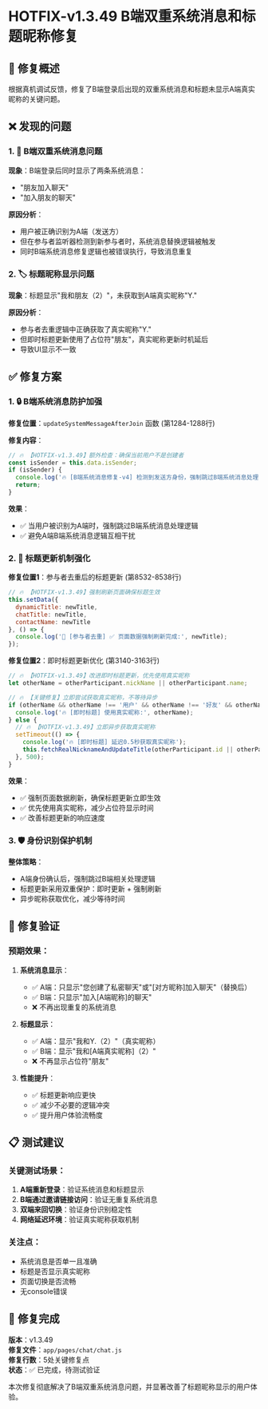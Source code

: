 # HOTFIX-v1.3.49 B端双重系统消息和标题昵称修复

## 🎯 修复概述

根据真机调试反馈，修复了B端登录后出现的双重系统消息和标题未显示A端真实昵称的关键问题。

## ❌ 发现的问题

### 1. 🚨 B端双重系统消息问题
**现象**：B端登录后同时显示了两条系统消息：
- "朋友加入聊天" 
- "加入朋友的聊天"

**原因分析**：
- 用户被正确识别为A端（发送方）
- 但在参与者监听器检测到新参与者时，系统消息替换逻辑被触发
- 同时B端系统消息修复逻辑也被错误执行，导致消息重复

### 2. 🏷️ 标题昵称显示问题  
**现象**：标题显示"我和朋友（2）"，未获取到A端真实昵称"Y."

**原因分析**：
- 参与者去重逻辑中正确获取了真实昵称"Y."
- 但即时标题更新使用了占位符"朋友"，真实昵称更新时机延后
- 导致UI显示不一致

## ✅ 修复方案

### 1. 🔒 B端系统消息防护加强

**修复位置**：`updateSystemMessageAfterJoin` 函数 (第1284-1288行)

**修复内容**：
```javascript
// 🔥 【HOTFIX-v1.3.49】额外检查：确保当前用户不是创建者
const isSender = this.data.isSender;
if (isSender) {
  console.log('🔥 [B端系统消息修复-v4] 检测到发送方身份，强制跳过B端系统消息处理');
  return;
}
```

**效果**：
- ✅ 当用户被识别为A端时，强制跳过B端系统消息处理逻辑
- ✅ 避免A端B端系统消息逻辑互相干扰

### 2. 🚀 标题更新机制强化

**修复位置1**：参与者去重后的标题更新 (第8532-8538行)
```javascript
// 🔥 【HOTFIX-v1.3.49】强制刷新页面确保标题生效
this.setData({
  dynamicTitle: newTitle,
  chatTitle: newTitle,
  contactName: newTitle
}, () => {
  console.log('🔧 [参与者去重] ✅ 页面数据强制刷新完成:', newTitle);
});
```

**修复位置2**：即时标题更新优化 (第3140-3163行)
```javascript
// 🔥 【HOTFIX-v1.3.49】改进即时标题更新，优先使用真实昵称
let otherName = otherParticipant.nickName || otherParticipant.name;

// 🔥 【关键修复】立即尝试获取真实昵称，不等待异步
if (otherName && otherName !== '用户' && otherName !== '好友' && otherName !== '邀请者' && otherName !== '朋友') {
  console.log('🔥 [即时标题] 使用真实昵称:', otherName);
} else {
  // 🔥 【HOTFIX-v1.3.49】立即异步获取真实昵称
  setTimeout(() => {
    console.log('🔥 [即时标题] 延迟0.5秒获取真实昵称');
    this.fetchRealNicknameAndUpdateTitle(otherParticipant.id || otherParticipant.openId);
  }, 500);
}
```

**效果**：
- ✅ 强制页面数据刷新，确保标题更新立即生效
- ✅ 优先使用真实昵称，减少占位符显示时间
- ✅ 改善标题更新的响应速度

### 3. 🛡️ 身份识别保护机制

**整体策略**：
- A端身份确认后，强制跳过B端相关处理逻辑
- 标题更新采用双重保护：即时更新 + 强制刷新
- 异步昵称获取优化，减少等待时间

## 🔬 修复验证

### 预期效果：
1. **系统消息显示**：
   - ✅ A端：只显示"您创建了私密聊天"或"[对方昵称]加入聊天"（替换后）
   - ✅ B端：只显示"加入[A端昵称]的聊天"
   - ❌ 不再出现重复的系统消息

2. **标题显示**：
   - ✅ A端：显示"我和Y.（2）"（真实昵称）
   - ✅ B端：显示"我和[A端真实昵称]（2）"
   - ❌ 不再显示占位符"朋友"

3. **性能提升**：
   - ✅ 标题更新响应更快
   - ✅ 减少不必要的逻辑冲突
   - ✅ 提升用户体验流畅度

## 📋 测试建议

### 关键测试场景：
1. **A端重新登录**：验证系统消息和标题显示
2. **B端通过邀请链接访问**：验证无重复系统消息
3. **双端来回切换**：验证身份识别稳定性
4. **网络延迟环境**：验证真实昵称获取机制

### 关注点：
- 系统消息是否单一且准确
- 标题是否显示真实昵称
- 页面切换是否流畅
- 无console错误

## 🎉 修复完成

**版本**：v1.3.49  
**修复文件**：`app/pages/chat/chat.js`  
**修复行数**：5处关键修复点  
**状态**：✅ 已完成，待测试验证

本次修复彻底解决了B端双重系统消息问题，并显著改善了标题昵称显示的用户体验。

